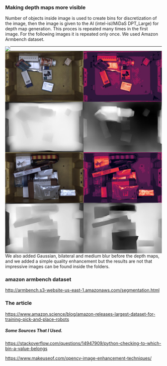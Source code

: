 
### Making depth maps more visible
Number of objects inside image is used to create bins for discretization of the image, then the image is given to the AI (intel-isl/MiDaS DPT_Large) for depth map generation. This proces is repeated many times in the first image. For the following images it is repeated only once. We used Amazon Armbench dataset.

<a href="url"><img src="evidence3.png" align="left"></a>

--------

<a href="url"><img src="evidence2.png" align="left"></a>

--------

<a href="url"><img src="evidence.png" align="left"></a>

--------
We also added Gaussian, bilateral and medium blur before the depth maps, and we added a simple quality enhancement but the results are not that impressive images can be found inside the folders.

### amazon armbench dataset 
http://armbench.s3-website-us-east-1.amazonaws.com/segmentation.html
### The article
https://www.amazon.science/blog/amazon-releases-largest-dataset-for-training-pick-and-place-robots


##### Some Sources That I Used.
https://stackoverflow.com/questions/14947909/python-checking-to-which-bin-a-value-belongs

https://www.makeuseof.com/opencv-image-enhancement-techniques/
